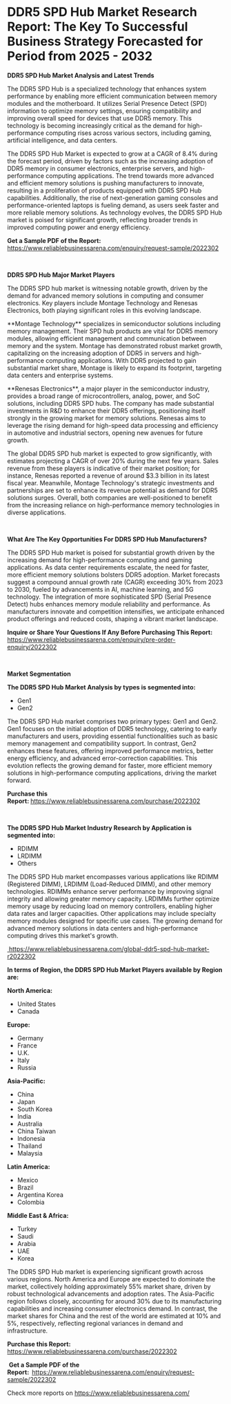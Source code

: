 <p><h1>DDR5 SPD Hub Market Research Report: The Key To Successful Business Strategy Forecasted for Period from 2025 - 2032</h1></p><p><strong>DDR5 SPD Hub Market Analysis and Latest Trends</strong></p>
<p><p>The DDR5 SPD Hub is a specialized technology that enhances system performance by enabling more efficient communication between memory modules and the motherboard. It utilizes Serial Presence Detect (SPD) information to optimize memory settings, ensuring compatibility and improving overall speed for devices that use DDR5 memory. This technology is becoming increasingly critical as the demand for high-performance computing rises across various sectors, including gaming, artificial intelligence, and data centers.</p><p>The DDR5 SPD Hub Market is expected to grow at a CAGR of 8.4% during the forecast period, driven by factors such as the increasing adoption of DDR5 memory in consumer electronics, enterprise servers, and high-performance computing applications. The trend towards more advanced and efficient memory solutions is pushing manufacturers to innovate, resulting in a proliferation of products equipped with DDR5 SPD Hub capabilities. Additionally, the rise of next-generation gaming consoles and performance-oriented laptops is fueling demand, as users seek faster and more reliable memory solutions. As technology evolves, the DDR5 SPD Hub market is poised for significant growth, reflecting broader trends in improved computing power and energy efficiency.</p></p>
<p><strong>Get a Sample PDF of the Report:&nbsp;</strong> <a href="https://www.reliablebusinessarena.com/enquiry/request-sample/2022302?utm_campaign=2518&utm_medium=2&utm_source=Github&utm_content=ia&utm_term=06042025&utm_id=ddr5-spd-hub">https://www.reliablebusinessarena.com/enquiry/request-sample/2022302</a></p>
<p>&nbsp;</p>
<p><strong>DDR5 SPD Hub Major Market Players</strong></p>
<p><p>The DDR5 SPD hub market is witnessing notable growth, driven by the demand for advanced memory solutions in computing and consumer electronics. Key players include Montage Technology and Renesas Electronics, both playing significant roles in this evolving landscape.</p><p>**Montage Technology** specializes in semiconductor solutions including memory management. Their SPD hub products are vital for DDR5 memory modules, allowing efficient management and communication between memory and the system. Montage has demonstrated robust market growth, capitalizing on the increasing adoption of DDR5 in servers and high-performance computing applications. With DDR5 projected to gain substantial market share, Montage is likely to expand its footprint, targeting data centers and enterprise systems.</p><p>**Renesas Electronics**, a major player in the semiconductor industry, provides a broad range of microcontrollers, analog, power, and SoC solutions, including DDR5 SPD hubs. The company has made substantial investments in R&D to enhance their DDR5 offerings, positioning itself strongly in the growing market for memory solutions. Renesas aims to leverage the rising demand for high-speed data processing and efficiency in automotive and industrial sectors, opening new avenues for future growth.</p><p>The global DDR5 SPD hub market is expected to grow significantly, with estimates projecting a CAGR of over 20% during the next few years. Sales revenue from these players is indicative of their market position; for instance, Renesas reported a revenue of around $3.3 billion in its latest fiscal year. Meanwhile, Montage Technology's strategic investments and partnerships are set to enhance its revenue potential as demand for DDR5 solutions surges. Overall, both companies are well-positioned to benefit from the increasing reliance on high-performance memory technologies in diverse applications.</p></p>
<p>&nbsp;</p>
<p><strong>What Are The Key Opportunities For DDR5 SPD Hub Manufacturers?</strong></p>
<p><p>The DDR5 SPD Hub market is poised for substantial growth driven by the increasing demand for high-performance computing and gaming applications. As data center requirements escalate, the need for faster, more efficient memory solutions bolsters DDR5 adoption. Market forecasts suggest a compound annual growth rate (CAGR) exceeding 30% from 2023 to 2030, fueled by advancements in AI, machine learning, and 5G technology. The integration of more sophisticated SPD (Serial Presence Detect) hubs enhances memory module reliability and performance. As manufacturers innovate and competition intensifies, we anticipate enhanced product offerings and reduced costs, shaping a vibrant market landscape.</p></p>
<p><strong>Inquire or Share Your Questions If Any Before Purchasing This Report:</strong> <a href="https://www.reliablebusinessarena.com/enquiry/pre-order-enquiry/2022302?utm_campaign=2518&utm_medium=2&utm_source=Github&utm_content=ia&utm_term=06042025&utm_id=ddr5-spd-hub">https://www.reliablebusinessarena.com/enquiry/pre-order-enquiry/2022302</a></p>
<p>&nbsp;</p>
<p><strong>Market Segmentation</strong></p>
<p><strong>The DDR5 SPD Hub Market Analysis by types is segmented into:</strong></p>
<p><ul><li>Gen1</li><li>Gen2</li></ul></p>
<p><p>The DDR5 SPD Hub market comprises two primary types: Gen1 and Gen2. Gen1 focuses on the initial adoption of DDR5 technology, catering to early manufacturers and users, providing essential functionalities such as basic memory management and compatibility support. In contrast, Gen2 enhances these features, offering improved performance metrics, better energy efficiency, and advanced error-correction capabilities. This evolution reflects the growing demand for faster, more efficient memory solutions in high-performance computing applications, driving the market forward.</p></p>
<p><strong>Purchase this Report:&nbsp;</strong><a href="https://www.reliablebusinessarena.com/purchase/2022302?utm_campaign=2518&utm_medium=2&utm_source=Github&utm_content=ia&utm_term=06042025&utm_id=ddr5-spd-hub">https://www.reliablebusinessarena.com/purchase/2022302</a></p>
<p>&nbsp;</p>
<p><strong>The DDR5 SPD Hub Market Industry Research by Application is segmented into:</strong></p>
<p><ul><li>RDIMM</li><li>LRDIMM</li><li>Others</li></ul></p>
<p><p>The DDR5 SPD Hub market encompasses various applications like RDIMM (Registered DIMM), LRDIMM (Load-Reduced DIMM), and other memory technologies. RDIMMs enhance server performance by improving signal integrity and allowing greater memory capacity. LRDIMMs further optimize memory usage by reducing load on memory controllers, enabling higher data rates and larger capacities. Other applications may include specialty memory modules designed for specific use cases. The growing demand for advanced memory solutions in data centers and high-performance computing drives this market's growth.</p></p>
<p><a href="https://www.reliablebusinessarena.com/global-ddr5-spd-hub-market-r2022302?utm_campaign=2518&utm_medium=2&utm_source=Github&utm_content=ia&utm_term=06042025&utm_id=ddr5-spd-hub">&nbsp;https://www.reliablebusinessarena.com/global-ddr5-spd-hub-market-r2022302</a></p>
<p><strong>In terms of Region, the DDR5 SPD Hub Market Players available by Region are:</strong></p>
<p>
    <p> <strong> North America: </strong>
        <ul>
            <li>United States</li>
            <li>Canada</li>
        </ul>
        </p> 
    <p> <strong> Europe: </strong>
        <ul>
            <li>Germany</li>
            <li>France</li>
            <li>U.K.</li>
            <li>Italy</li>
            <li>Russia</li>
        </ul>
        </p> 
    <p> <strong> Asia-Pacific: </strong>
        <ul>
            <li>China</li>
            <li>Japan</li>
            <li>South Korea</li>
            <li>India</li>
            <li>Australia</li>
            <li>China Taiwan</li>
            <li>Indonesia</li>
            <li>Thailand</li>
            <li>Malaysia</li>
        </ul>
        </p> 
    <p> <strong> Latin America: </strong>
        <ul>
            <li>Mexico</li>
            <li>Brazil</li>
            <li>Argentina Korea</li>
            <li>Colombia</li>
        </ul>
        </p> 
    <p> <strong> Middle East & Africa: </strong>
        <ul>
            <li>Turkey</li>
            <li>Saudi</li>
            <li>Arabia</li>
            <li>UAE</li>
            <li>Korea</li>
        </ul>
    </p>
    </p>
<p><p>The DDR5 SPD Hub market is experiencing significant growth across various regions. North America and Europe are expected to dominate the market, collectively holding approximately 55% market share, driven by robust technological advancements and adoption rates. The Asia-Pacific region follows closely, accounting for around 30% due to its manufacturing capabilities and increasing consumer electronics demand. In contrast, the market shares for China and the rest of the world are estimated at 10% and 5%, respectively, reflecting regional variances in demand and infrastructure.</p></p>
<p><strong>Purchase this Report: </strong><a href="https://www.reliablebusinessarena.com/purchase/2022302?utm_campaign=2518&utm_medium=2&utm_source=Github&utm_content=ia&utm_term=06042025&utm_id=ddr5-spd-hub">https://www.reliablebusinessarena.com/purchase/2022302</a></p>
<p>&nbsp;<strong>Get a Sample PDF of the Report:&nbsp;&nbsp;</strong><a href="https://www.reliablebusinessarena.com/enquiry/request-sample/2022302?utm_campaign=2518&utm_medium=2&utm_source=Github&utm_content=ia&utm_term=06042025&utm_id=ddr5-spd-hub">https://www.reliablebusinessarena.com/enquiry/request-sample/2022302</a></p>
<p><strong></strong></p>
<p>Check more reports on <a href="https://www.reliablebusinessarena.com/?utm_campaign=2518&utm_medium=2&utm_source=Github&utm_content=ia&utm_term=06042025&utm_id=ddr5-spd-hub">https://www.reliablebusinessarena.com/</a></p>